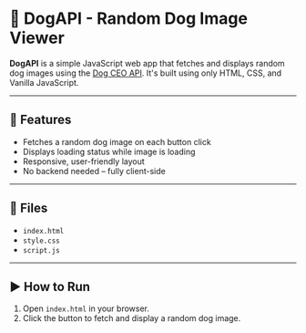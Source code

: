 # 🐶 DogAPI - Random Dog Image Viewer

**DogAPI** is a simple JavaScript web app that fetches and displays random dog images using the [Dog CEO API](https://dog.ceo/dog-api/). It's built using only HTML, CSS, and Vanilla JavaScript.

---

## 🚀 Features

- Fetches a random dog image on each button click
- Displays loading status while image is loading
- Responsive, user-friendly layout
- No backend needed – fully client-side

---

## 📁 Files

- `index.html`
- `style.css`
- `script.js`


---

## ▶️ How to Run

1. Open `index.html` in your browser.
2. Click the button to fetch and display a random dog image.





